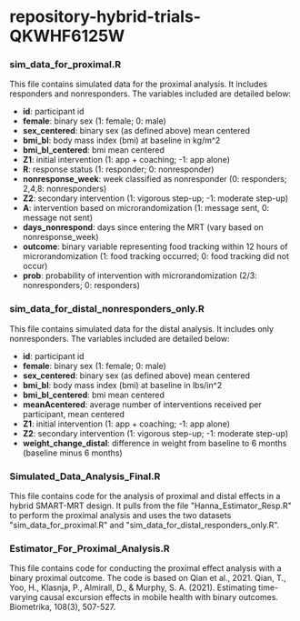 # repository-hybrid-trials-QKWHF6125W

### sim_data_for_proximal.R

This file contains simulated data for the proximal analysis. It includes responders and nonresponders. The variables included are detailed below:

- **id**: participant id
- **female**: binary sex (1: female; 0: male) 
- **sex_centered**: binary sex (as defined above) mean centered 
- **bmi_bl**: body mass index (bmi) at baseline in kg/m^2
- **bmi_bl_centered**: bmi mean centered
- **Z1**: initial intervention (1: app + coaching; -1: app alone)
- **R**: response status (1: responder; 0: nonresponder)
- **nonresponse_week**: week classified as nonresponder (0: responders; 2,4,8: nonresponders)
- **Z2**: secondary intervention (1: vigorous step-up; -1: moderate step-up)
- **A**: intervention based on microrandomization (1: message sent, 0: message not sent)
- **days_nonrespond**: days since entering the MRT (vary based on nonresponse_week)
- **outcome**: binary variable representing food tracking within 12 hours of microrandomization (1: food tracking occurred; 0: food tracking did not occur)
- **prob**: probability of intervention with microrandomization (2/3: nonresponders; 0: responders)

### sim_data_for_distal_nonresponders_only.R

This file contains simulated data for the distal analysis. It includes only nonresponders. The variables included are detailed below:

- **id**: participant id
- **female**: binary sex (1: female; 0: male)
- **sex_centered**: binary sex (as defined above) mean centered
- **bmi_bl**: body mass index (bmi) at baseline in lbs/in^2
- **bmi_bl_centered**: bmi mean centered
- **meanAcentered**: average number of interventions received per participant, mean centered
- **Z1**: initial intervention (1: app + coaching; -1: app alone)
- **Z2**: secondary intervention (1: vigorous step-up; -1: moderate step-up)
- **weight_change_distal**: difference in weight from baseline to 6 months (baseline minus 6 months)

### Simulated_Data_Analysis_Final.R

This file contains code for the analysis of proximal and distal effects in a hybrid SMART-MRT design. It pulls from the file "Hanna_Estimator_Resp.R" to perform the proximal analysis and uses the two datasets "sim_data_for_proximal.R" and "sim_data_for_distal_responders_only.R".

### Estimator_For_Proximal_Analysis.R

This file contains code for conducting the proximal effect analysis with a binary proximal outcome. The code is based on Qian et al., 2021.
Qian, T., Yoo, H., Klasnja, P., Almirall, D., & Murphy, S. A. (2021). Estimating time-varying causal excursion effects in mobile health with binary outcomes. Biometrika, 108(3), 507-527.


